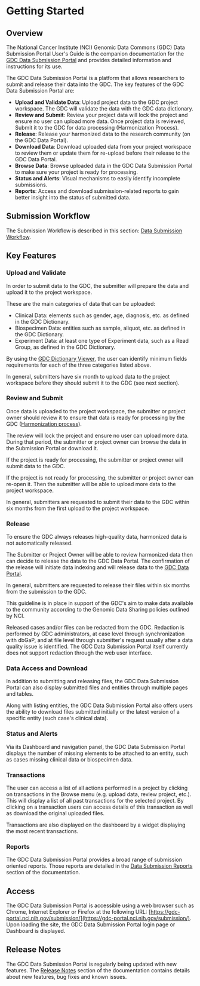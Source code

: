 # Getting Started

## Overview

The National Cancer Institute (NCI) Genomic Data Commons (GDC) Data Submission Portal User's Guide is the companion documentation for the [GDC Data Submission Portal](https://gdc.nci.nih.gov/submit-data/gdc-data-submission-portal) and provides detailed information and instructions for its use.

The GDC Data Submission Portal is a platform that allows researchers to submit and release their data into the GDC. The key features of the GDC Data Submission Portal are:

* __Upload and Validate Data__: Upload project data to the GDC project workspace. The GDC will validate the data with the GDC data dictionary.
* __Review and Submit__: Review your project data will lock the project and ensure no user can upload more data. Once project data is reviewed, Submit it to the GDC for data processing (Harmonization Process).
* __Release__: Release your harmonized data to the research community (on the GDC Data Portal).
* __Download Data__: Download uploaded data from your project workspace to review them or update them for re-upload before their release to the GDC Data Portal.
* __Browse Data__: Browse uploaded data in the GDC Data Submission Portal to make sure your project is ready for processing.
* __Status and Alerts__: Visual mechanisms to easily identify incomplete submissions.
* __Reports__: Access and download submission-related reports to gain better insight into the status of submitted data.

## Submission Workflow

The Submission Workflow is described in this section: [Data Submission Workflow](Submission_Workflow.md). 


## Key Features

### Upload and Validate
In order to submit data to the GDC, the submitter will prepare the data and upload it to the project workspace.

These are the main categories of data that can be uploaded: 

* Clinical Data: elements such as gender, age, diagnosis, etc. as defined in the GDC Dictionary.
* Biospecimen Data: entities such as sample, aliquot, etc. as defined in the GDC Dictionary.
* Experiment Data: at least one type of Experiment data, such as a Read Group, as defined in the GDC Dictionary.

By using the [GDC Dictionary Viewer](../../Dictionary/viewer.md), the user can identify minimum fields requirements for each of the three categories listed above.


In general, submitters have six month to upload data to the project workspace before they should submit it to the GDC (see next section).

### Review and Submit
Once data is uploaded to the project workspace, the submitter or project owner should review it to ensure that data is ready for processing by the GDC ([Harmonization process](https://gdc.nci.nih.gov/submit-data/gdc-data-processing-software-and-algorithms/2-data-harmonization)).

The review will lock the project and ensure no user can upload more data. During that period, the submitter or project owner can browse the data in the Submission Portal or download it. 

If the project is ready for processing, the submitter or project owner will submit data to the GDC.

If the project is not ready for processing, the submitter or project owner can re-open it. Then the submitter will be able to upload more data to the project workspace.

In general, submitters are requested to submit their data to the GDC within six months from the first upload to the project workspace.


### Release

To ensure the GDC always releases high-quality data, harmonized data is not automatically released.

The Submitter or Project Owner will be able to review harmonized data then can decide to release the data to the GDC Data Portal. The confirmation of the release will initiate data indexing and will release data to the [GDC Data Portal](https://gdc-portal.nci.nih.gov/projects/t).

In general, submitters are requested to release their files within six months from the submission to the GDC. 

This guideline is in place in support of the GDC's aim to make data available to the community according to the Genomic Data Sharing policies outlined by NCI.

Released cases and/or files can be redacted from the GDC. Redaction is performed by GDC administrators, at case level through synchronization with dbGaP, and at file level through submitter's request usually after a data quality issue is identified. The GDC Data Submission Portal itself currently does not support redaction through the web user interface.

### Data Access and Download

In addition to submitting and releasing files, the GDC Data Submission Portal can also display submitted files and entities through multiple pages and tables.

Along with listing entities, the GDC Data Submission Portal also offers users the ability to download files submitted initially or the latest version of a specific entity (such case's clinical data).

### Status and Alerts

Via its Dashboard and navigation panel, the GDC Data Submission Portal displays the number of missing elements to be attached to an entity, such as cases missing clinical data or biospecimen data.


### Transactions

The user can access a list of all actions performed in a project by clicking on transactions in the Browse menu (e.g. upload data, review project, etc.). This will display a list of all past transactions for the selected project. By clicking on a transaction users can access details of this transaction as well as download the original uploaded files.

Transactions are also displayed on the dashboard by a widget displaying the most recent transactions.

### Reports

The GDC Data Submission Portal provides a broad range of submission oriented reports. Those reports are detailed in the [Data Submission Reports](Reports.md) section of the documentation.

## Access

The GDC Data Submission Portal is accessible using a web browser such as Chrome, Internet Explorer or Firefox at the following URL: [https://gdc-portal.nci.nih.gov/submission/](https://gdc-portal.nci.nih.gov/submission/).
Upon loading the site, the GDC Data Submission Portal login page or Dashboard is displayed.

## Release Notes

The GDC Data Submission Portal is regularly being updated with new features. The [Release Notes](../Release_Notes/Data_Submission_Portal_Release_Notes.md) section of the documentation contains details about new features, bug fixes and known issues.

